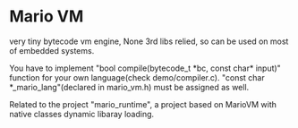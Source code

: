# Mario VM
very tiny bytecode vm engine, None 3rd libs relied, so can be used on most of embedded systems.

You have to implement "bool compile(bytecode_t \*bc, const char\* input)" function for your own language(check demo/compiler.c). "const char \*_mario_lang"(declared in mario_vm.h) must be assigned as well.

Related to the project "mario_runtime", a project based on MarioVM with native classes dynamic libaray loading.
